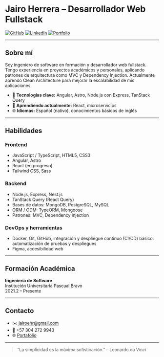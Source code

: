 # Jairo Herrera – Desarrollador Web Fullstack

[![GitHub](https://img.shields.io/badge/GitHub-Perfil-black)](https://github.com/codejairo)  [![LinkedIn](https://img.shields.io/badge/LinkedIn-Perfil-blue)](https://linkedin.com/in/codejairo)  [![Portfolio](https://img.shields.io/badge/Portfolio-Visitar-brightgreen)](https://codejairo.netlify.app/)

---

## Sobre mí

Soy ingeniero de software en formación y desarrollador web fullstack. Tengo experiencia en proyectos académicos y personales, aplicando patrones de arquitectura como MVC y Dependency Injection. Actualmente aprendo Clean Architecture para mejorar la escalabilidad de mis aplicaciones.

- 🌱 **Tecnologías clave:** Angular, Astro, Node.js con Express, TanStack Query
- 📖 **Aprendiendo actualmente:** React, microservicios
- 🌐 **Idiomas:** Español (nativo), conocimientos básicos de inglés

---

## Habilidades

### Frontend

- JavaScript / TypeScript, HTML5, CSS3
- Angular, Astro
- React (en progreso)
- Tailwind CSS, Sass

### Backend

- Node.js, Express, Nest.js
- TanStack Query (React Query)
- Bases de datos: MongoDB, PostgreSQL, MySQL
- ORM / ODM: TypeORM, Mongoose
- Patrones: MVC, Dependency Injection

### DevOps y herramientas

- Docker, Git, GitHub, integración y despliegue continuo (CI/CD) básico: automatización de pruebas y despliegues
- Figma, accesibilidad web

---

## Formación Académica

**Ingeniería de Software**  
Institución Universitaria Pascual Bravo  
2021.2 – Presente

---

## Contacto

- ✉️ [jairoehr@gmail.com](mailto:jairoehr@gmail.com)
- 📱 +57 304 272 9943
- 🌐 [Portafolio](https://codejairo.netlify.app/)

---

> “La simplicidad es la máxima sofisticación.” – Leonardo da Vinci
